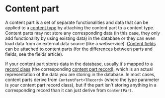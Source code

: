 # Content part



A content part is a set of separate functionalities and data that can be applied to a [content type](ContentType) by attaching the content part to a content type. Content parts may not store any corresponding data (in this case, they only add functionality by using existing data) in the database or they can even load data from an external data source (like a webservice). [Content fields](ContentField) can be attached to content parts (for the differences between parts and fields, see the fields article).

If your content part stores data in the database, usually it's mapped to a [record class](Record) (the corresponding [content part record](ContentPartRecord)), which is an actual representation of the data you are storing in the database. In most cases, content parts derive from `ContentPart<TRecord>` (where the type parameter is your content part record class), but if the part isn't storing anything in a corresponding record than it can just derive from `ContentPart`.